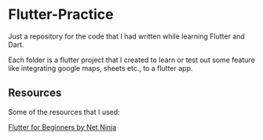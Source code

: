 # Flutter-Practice
Just a repository for the code that I had written while learning Flutter and Dart. 

Each folder is a flutter project that I created to learn or test out some feature like integrating google maps, sheets etc., to a flutter app. 

## Resources
Some of the resources that I used:

[Flutter for Beginners by Net Ninja](https://www.youtube.com/playlist?list=PL4cUxeGkcC9jLYyp2Aoh6hcWuxFDX6PBJ)
